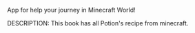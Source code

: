 App for help your journey in Minecraft World!

DESCRIPTION: This book has all Potion's recipe from minecraft.
